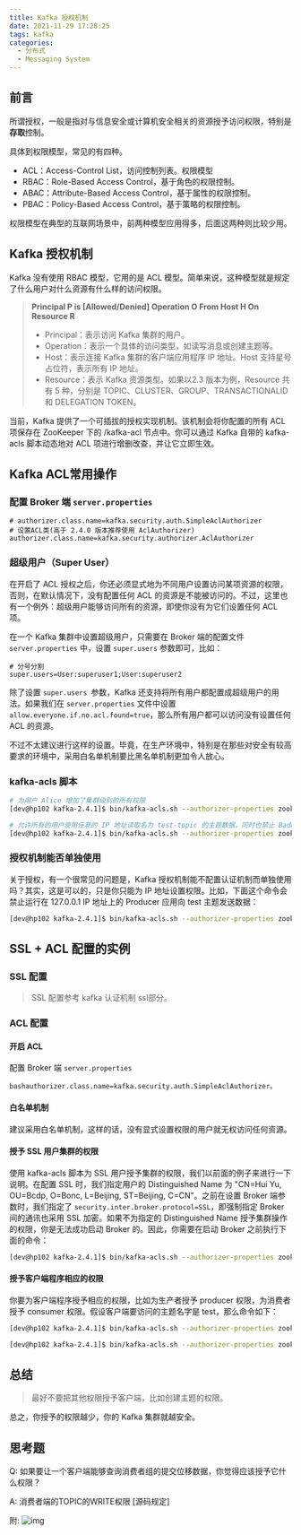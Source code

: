 ```yaml
---
title: Kafka 授权机制
date: 2021-11-29 17:28:25
tags: kafka
categories: 
  - 分布式
  - Messaging System
---
```

## 前言

所谓授权，一般是指对与信息安全或计算机安全相关的资源授予访问权限，特别是**存取**控制。

具体到权限模型，常见的有四种。

+ ACL：Access-Control List，访问控制列表。权限模型
+ RBAC：Role-Based Access Control，基于角色的权限控制。
+ ABAC：Attribute-Based Access Control，基于属性的权限控制。
+ PBAC：Policy-Based Access Control，基于策略的权限控制。

权限模型在典型的互联网场景中，前两种模型应用得多，后面这两种则比较少用。

<!--more-->

## Kafka 授权机制

Kafka 没有使用 RBAC 模型，它用的是 ACL 模型。简单来说，这种模型就是规定了什么用户对什么资源有什么样的访问权限。

> **Principal P is [Allowed/Denied] Operation O From Host H On Resource R**
>
> + Principal：表示访问 Kafka 集群的用户。
> + Operation：表示一个具体的访问类型，如读写消息或创建主题等。
> + Host：表示连接 Kafka 集群的客户端应用程序 IP 地址。Host 支持星号占位符，表示所有 IP 地址。
> + Resource：表示 Kafka 资源类型。如果以2.3 版本为例，Resource 共有 5 种，分别是 TOPIC、CLUSTER、GROUP、TRANSACTIONALID 和 DELEGATION TOKEN。

当前，Kafka 提供了一个可插拔的授权实现机制。该机制会将你配置的所有 ACL 项保存在 ZooKeeper 下的 /kafka-acl 节点中。你可以通过 Kafka 自带的 kafka-acls 脚本动态地对 ACL 项进行增删改查，并让它立即生效。

## Kafka ACL常用操作

### 配置 Broker 端 `server.properties`

```properties
# authorizer.class.name=kafka.security.auth.SimpleAclAuthorizer
# 设置ACL类(高于 2.4.0 版本推荐使用 AclAuthorizer)
authorizer.class.name=kafka.security.authorizer.AclAuthorizer
```
### 超级用户（Super User）

在开启了 ACL 授权之后，你还必须显式地为不同用户设置访问某项资源的权限，否则，在默认情况下，没有配置任何 ACL 的资源是不能被访问的。不过，这里也有一个例外：超级用户能够访问所有的资源，即使你没有为它们设置任何 ACL 项。

在一个 Kafka 集群中设置超级用户，只需要在 Broker 端的配置文件 `server.properties` 中，设置 `super.users` 参数即可，比如：

```properties
# 分号分割
super.users=User:superuser1;User:superuser2
```

除了设置 `super.users `参数，Kafka 还支持将所有用户都配置成超级用户的用法。如果我们在 `server.properties` 文件中设置 `allow.everyone.if.no.acl.found=true`，那么所有用户都可以访问没有设置任何 ACL 的资源。

不过不太建议进行这样的设置。毕竟，在生产环境中，特别是在那些对安全有较高要求的环境中，采用白名单机制要比黑名单机制更加令人放心。

### kafka-acls 脚本

```bash
# 为用户 Alice 增加了集群级别的所有权限
[dev@hp102 kafka-2.4.1]$ bin/kafka-acls.sh --authorizer-properties zookeeper.connect=localhost:2181 --add --allow-principal User:Alice --operation All --topic '*' --cluster

# 允许所有的用户使用任意的 IP 地址读取名为 test-topic 的主题数据，同时也禁止 BadUser 用户和 10.205.96.119 的 IP 地址访问 test-topic 下的消息。
[dev@hp102 kafka-2.4.1]$ bin/kafka-acls.sh --authorizer-properties zookeeper.connect=localhost:2181 --add --allow-principal User:'*' --allow-host '*' --deny-principal User:BadUser --deny-host 10.205.96.119 --operation Read --topic test-topic
```

### 授权机制能否单独使用

关于授权，有一个很常见的问题是，Kafka 授权机制能不配置认证机制而单独使用吗？其实，这是可以的，只是你只能为 IP 地址设置权限。比如，下面这个命令会禁止运行在 127.0.0.1 IP 地址上的 Producer 应用向 test 主题发送数据：

```bash
[dev@hp102 kafka-2.4.1]$ bin/kafka-acls.sh --authorizer-properties zookeeper.connect=localhost:2181 --add --deny-principal User:* --deny-host 127.0.0.1 --operation Write --topic test
```

##  SSL + ACL 配置的实例

### SSL 配置

> SSL 配置参考 kafka 认证机制 ssl部分。

### ACL 配置

#### 开启 ACL

配置 Broker 端 `server.properties`

```bashauthorizer.class.name=kafka.security.auth.SimpleAclAuthorizer。```

#### 白名单机制

建议采用白名单机制，这样的话，没有显式设置权限的用户就无权访问任何资源。

####  授予 SSL 用户集群的权限

使用 kafka-acls 脚本为 SSL 用户授予集群的权限，我们以前面的例子来进行一下说明。在配置 SSL 时，我们指定用户的 Distinguished Name 为 "CN=Hui Yu, OU=Bcdp, O=Bonc, L=Beijing, ST=Beijing, C=CN"。之前在设置 Broker 端参数时，我们指定了 `security.inter.broker.protocol=SSL`，即强制指定 Broker 间的通讯也采用 SSL 加密。如果不为指定的 Distinguished Name 授予集群操作的权限，你是无法成功启动 Broker 的。因此，你需要在启动 Broker 之前执行下面的命令：

```bash
[dev@hp102 kafka-2.4.1]$ bin/kafka-acls.sh --authorizer-properties zookeeper.connect=localhost:2181 --add --allow-principal User:"CN=Hui Yu,OU=Bcdp,O=Bonc,L=Beijing,ST=Beijing,C=CN" --operation All --cluster
```

#### 授予客户端程序相应的权限

你要为客户端程序授予相应的权限，比如为生产者授予 producer 权限，为消费者授予 consumer 权限。假设客户端要访问的主题名字是 test，那么命令如下：

```bash
[dev@hp102 kafka-2.4.1]$ bin/kafka-acls.sh --authorizer-properties zookeeper.connect=localhost:2181 --add --allow-principal User:"CN=Hui Yu,OU=Bcdp,O=Bonc,L=Beijing,ST=Beijing,C=CN" --producer --topic test

[dev@hp102 kafka-2.4.1]$ bin/kafka-acls.sh --authorizer-properties zookeeper.connect=localhost:2181 --add --allow-principal User:"CN=Hui Yu,OU=Bcdp,O=Bonc,L=Beijing,ST=Beijing,C=CN" --consumer --topic test
```

## 总结

> 最好不要把其他权限授予客户端，比如创建主题的权限。

总之，你授予的权限越少，你的 Kafka 集群就越安全。

## 思考题

Q: 如果要让一个客户端能够查询消费者组的提交位移数据，你觉得应该授予它什么权限？

A: 消费者端的TOPIC的WRITE权限 [源码规定]

附:
![img](https://cdn.jsdelivr.net/gh/stupid-yu/CDN/img/kafka-acl.jpg)